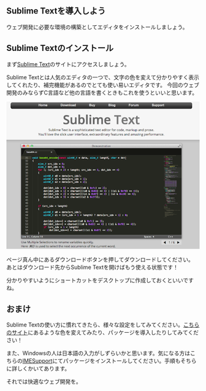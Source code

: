 ## Sublime Textを導入しよう

ウェブ開発に必要な環境の構築としてエディタをインストールしましょう。

## Sublime Textのインストール
まず[Sublime Text](http://www.sublimetext.com/)のサイトにアクセスしましょう。

Sublime Textとは人気のエディタの一つで、文字の色を変えて分かりやすく表示してくれたり、補完機能があるのでとても使い易いエディタです。
今回のウェブ開発のみならずC言語など他の言語を書くときもこれを使うといいと思います。

![Sublime1](images/sublime/sublime.png) 

ページ真ん中にあるダウンロードボタンを押してダウンロードしてください。
あとはダウンロード先からSublime Textを開けばもう使える状態です！

分かりやすいようにショートカットをデスクトップに作成しておくといいですね。

## おまけ

Sublime Textの使い方に慣れてきたら、様々な設定をしてみてください。[こちらのサイト](https://tech.aucfan.com/sublime-text-plugins/)にあるような色を変えてみたり、パッケージを導入したりしてみてください！

また、Windowsの人は日本語の入力がしずらいかと思います。気になる方はこちらの[IMESupport](https://packagecontrol.io/packages/IMESupport)にてパッケージをインストールしてください。手順もそちらに詳しくかいてあります。

それでは快適なウェブ開発を。



